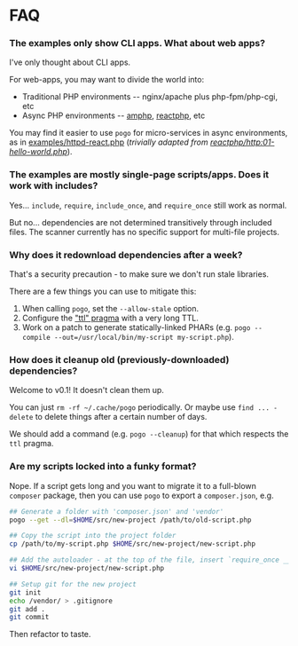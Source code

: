 # FAQ

### The examples only show CLI apps. What about web apps?

I've only thought about CLI apps.

For web-apps, you may want to divide the world into:

* Traditional PHP environments -- nginx/apache plus php-fpm/php-cgi, etc
* Async PHP environments -- [amphp](https://amphp.org/amp/), [reactphp](https://reactphp.org/), etc

You may find it easier to use `pogo` for micro-services in async environments, as in [examples/httpd-react.php](https://github.com/totten/pogo/blob/master/examples/httpd-react.php)
(*trivially adapted from [reactphp/http:01-hello-world.php](https://github.com/reactphp/http/blob/v0.8.5/examples/01-hello-world.php)*).

### The examples are mostly single-page scripts/apps. Does it work with includes?

Yes... `include`, `require`, `include_once`, and `require_once` still work as normal.

But no... dependencies are not determined transitively through included files. The
scanner currently has no specific support for multi-file projects.

### Why does it redownload dependencies after a week?

That's a security precaution - to make sure we don't run stale libraries.

There are a few things you can use to mitigate this:

1. When calling `pogo`, set the `--allow-stale` option.
2. Configure the ["ttl" pragma](/docs/pragmas.md) with a very long TTL.
3. Work on a patch to generate statically-linked PHARs (e.g. `pogo --compile --out=/usr/local/bin/my-script my-script.php`).

### How does it cleanup old (previously-downloaded) dependencies?

Welcome to v0.1! It doesn't clean them up.

You can just `rm -rf ~/.cache/pogo` periodically.  Or maybe use `find ... -delete` to delete things after a certain number of days.

We should add a command (e.g. `pogo --cleanup`) for that which respects the `ttl` pragma.

### Are my scripts locked into a funky format?

Nope. If a script gets long and you want to migrate it to a full-blown `composer`
package, then you can use `pogo` to export a `composer.json`, e.g.

```bash
## Generate a folder with 'composer.json' and 'vendor'
pogo --get --dl=$HOME/src/new-project /path/to/old-script.php

## Copy the script into the project folder
cp /path/to/my-script.php $HOME/src/new-project/new-script.php

## Add the autoloader - at the top of the file, insert `require_once __DIR__ . '/vendor/autoload.php';`
vi $HOME/src/new-project/new-script.php

## Setup git for the new project
git init
echo /vendor/ > .gitignore
git add .
git commit
```

Then refactor to taste.
